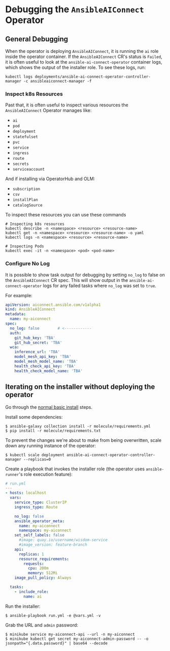 # Debugging the `AnsibleAIConnect` Operator

## General Debugging

When the operator is deploying `AnsibleAIConnect`, it is running the `ai` role inside the operator container. If the `AnsibleAIConnect` CR's status is `Failed`, it is often useful to look at the `ansible-ai-connect-operator` container logs, which shows the output of the installer role. To see these logs, run:

```
kubectl logs deployments/ansible-ai-connect-operator-controller-manager -c ansibleaiconnect-manager -f
```

### Inspect k8s Resources

Past that, it is often useful to inspect various resources the `AnsibleAIConnect` Operator manages like:
* `ai`
* `pod`
* `deployment`
* `statefulset`
* `pvc`
* `service`
* `ingress`
* `route`
* `secrets`
* `serviceaccount`

And if installing via OperatorHub and OLM:
* `subscription`
* `csv`
* `installPlan`
* `catalogSource`

To inspect these resources you can use these commands

```
# Inspecting k8s resources
kubectl describe -n <namespace> <resource> <resource-name>
kubectl get -n <namespace> <resource> <resource-name> -o yaml
kubectl logs -n <namespace> <resource> <resource-name>

# Inspecting Pods
kubectl exec -it -n <namespace> <pod> <pod-name>
```

### Configure No Log

It is possible to show task output for debugging by setting `no_log` to false on the `AnsibleAIConnect` CR spec.
This will show output in the `ansible-ai-connect-operator` logs for any failed tasks where `no_log` was set to `true`.

For example:

```yaml
apiVersion: aiconnect.ansible.com/v1alpha1
kind: AnsibleAIConnect
metadata:
  name: my-aiconnect
spec:
  no_log: false        # <------------
  auth:
    git_hub_key: 'TBA'
    git_hub_secret: 'TBA'
  wca:
    inference_url: 'TBA'
    model_mesh_api_key: 'TBA'
    model_mesh_model_name: 'TBA'
    health_check_api_key: 'TBA'
    health_check_model_name: 'TBA'
```

## Iterating on the installer without deploying the operator

Go through the [normal basic install](https://github.com/ansible/ansible-ai-connect-operator/blob/devel/README.md#install-the-ansible-ai-connect-operator) steps.

Install some dependencies:

```
$ ansible-galaxy collection install -r molecule/requirements.yml
$ pip install -r molecule/requirements.txt
```

To prevent the changes we're about to make from being overwritten, scale down any running instance of the operator:

```
$ kubectl scale deployment ansible-ai-connect-operator-controller-manager --replicas=0
```

Create a playbook that invokes the installer role (the operator uses `ansible-runner`'s role execution feature):

```yaml
# run.yml
---
- hosts: localhost
  vars:
    service_type: ClusterIP
    ingress_type: Route

    no_log: false
    ansible_operator_meta:
      name: my-aiconnect
      namespace: my-aiconnect
    set_self_labels: false
      #image: quay.io/username/wisdom-service
      #image_version: feature-branch
    api:
      replicas: 1
      resource_requirements:
        requests:
          cpu: 200m
          memory: 512Mi
    image_pull_policy: Always

  tasks:
    - include_role:
        name: ai
```

Run the installer:

```
$ ansible-playbook run.yml -e @vars.yml -v
```

Grab the URL and `admin` password:

```
$ minikube service my-aiconnect-api --url -n my-aiconnect
$ minikube kubectl get secret my-aiconnect-admin-password -- -o jsonpath="{.data.password}" | base64 --decode
```
